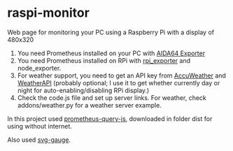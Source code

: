 # raspi-monitor
Web page for monitoring your PC using a Raspberry Pi with a display of 480x320


1) You need Prometheus installed on your PC with [AIDA64 Exporter](https://gist.github.com/wolph/558158dd92ce08cb2253c07934a12ad8)
2) You need Prometheus installed on RPi with [rpi_exporter](https://github.com/lukasmalkmus/rpi_exporter) and node_exporter.
3) For weather support, you need to get an API key from [AccuWeather](https://developer.accuweather.com/) and [WeatherAPI](https://www.weatherapi.com/) (probably optional; I use it to get whether currently day or night for auto-enabling/disabling RPi display.)
4) Check the code.js file and set up server links. For weather, check addons/weather.py for a weather server example.

In this project used [prometheus-query-js](https://github.com/samber/prometheus-query-js), downloaded in folder dist for using without internet.

Also used [svg-gauge](https://github.com/naikus/svg-gauge).

